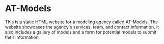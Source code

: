 # AT-Models
This is a static HTML website for a modeling agency called AT-Models. The website showcases the agency's services, team, and contact information. It also includes a gallery of models and a form for potential models to submit their information.
